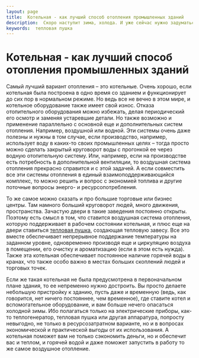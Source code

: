 ```yaml
---
layout: page
title:  Котельная - как лучший способ отопления промышленных зданий
description:  Скоро наступит зима, холода. И уже сейчас нужно задуматься над тем, как и чем стоит огревать помещения. Для больших промышленных зданий это особо важный вопрос.
keywords:  тепловая пушка
---
```


# Котельная - как лучший способ отопления промышленных зданий

Самый лучший вариант отопления – это котельные. Очень хорошо, если котельная
была построена в одно время со зданием и функционирует до сих пор в нормальном
режиме. Но ведь все не вечно в этом мире, и котельное оборудование также имеет
свой износ. Отказа отопительного оборудования можно избежать, делая
периодический его осмотр и заменяя устаревшие детали. Но также возможно и
применение параллельно с основной еще и дополнительных систем отопления.
Например, воздушной или водной. Эти системы очень даже полезны и нужны в том
случае, если производство, например, использует воду в каких-то своих
промышленных целях – тогда просто можно сделать закрытый круговорот воды с
прогонкой ее через водную отопительную систему. Или, например, если на
производстве есть потребность в дополнительной вентиляции, то воздушная
система отопления прекрасно справится и с этой задачей. А если совместить все
эти системы отопления в единый взаимоподдерживающийся комплекс, то можно
решить и вопрос с экономией топлива и другие поточные вопросы энерго- и
ресурсопотребления.

То же самое можно сказать и про большие торговые или бизнес центры. Там
намного больший круговорот людей, много движения, пространства. Зачастую двери
в такие заведения постоянно открыты. Поэтому есть смысл в том, что ставится
воздушная система отопления, которую поддерживает в рабочем состоянии
котельная, и плюс еще на двери ставиться [тепловая
пушка](http://www.proftechnika.ru/category/32), создающая тепловую завесу. Все
это вместе обеспечивает непрерывное поддержание температуры на заданном
уровне, одновременно производя еще и циркуляцию воздуха в помещении, его
очистку и ароматизацию (если в этом есть нужда). Также эта котельная
обеспечивает постоянное наличие горячей воды в кранах, что также особо важно в
местах больших скоплений людей и торговых точек.

Если же такая котельная не была предусмотрена в первоначальном плане здания,
то ее непременно нужно достроить. Вы просто делаете небольшую пристройку к
зданию, пусть даже и временную (ведь, как говорится, нет ничего постояннее,
чем временное), где ставите котел и вспомогательное оборудование, и вам больше
нечего опасаться холодной зимы. Ибо полагаться только на электрические
приборы, как-то теплогенератор, тепловая пушка или другая аппаратура, попросту
невыгодно, не только в ресурсозатратном варианте, но и в вопросах
экономической и практической выгоды от их использования. А котельная поможет
вам не только сэкономить деньги, но и обеспечит вас и теплом, и горячей водой
и даже поможет запустить в работу то же самое воздушное отопление.

